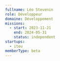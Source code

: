 ```yaml
---
fullname: Léo Stevenin
role: Développeur
domaine: Développement
missions:
  - start: 2023-11-21
    end: 2024-05-31
    status: independent
startups:
  - itou
memberType: beta
---
```


